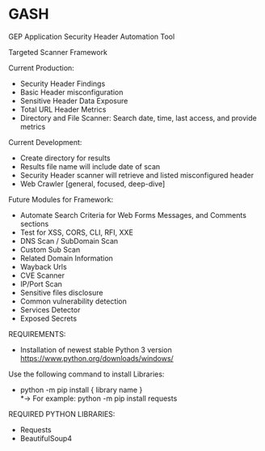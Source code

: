# GASH
GEP Application Security Header Automation Tool 

Targeted Scanner Framework

  Current Production:
  * Security Header Findings
  * Basic Header misconfiguration
  * Sensitive Header Data Exposure
  * Total URL Header Metrics
  * Directory and File Scanner: Search date, time, last access, and provide metrics
  
  Current Development:
  * Create directory for results
  * Results file name will include date of scan
  * Security Header scanner will retrieve and listed misconfigured header
  * Web Crawler [general, focused, deep-dive]
  
  
  Future Modules for Framework:
  * Automate Search Criteria for Web Forms Messages, and Comments sections
  * Test for XSS, CORS, CLI, RFI, XXE
  * DNS Scan / SubDomain Scan
  * Custom Sub Scan
  * Related Domain Information
  * Wayback Urls
  * CVE Scanner
  * IP/Port Scan
  * Sensitive files disclosure
  * Common vulnerability detection
  * Services Detector
  * Exposed Secrets
 
REQUIREMENTS: 
* Installation of newest stable Python 3 version<br>
     https://www.python.org/downloads/windows/

Use the following command to install Libraries: 
* python -m pip install { library name } <br>
    *-> For example: python -m pip install requests
  
REQUIRED PYTHON LIBRARIES: 
* Requests
* BeautifulSoup4
